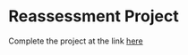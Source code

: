 # Reassessment Project

Complete the project at the link [here](https://github.com/joinpursuit/Pursuit-Core-iOS-Reassessment-Project/blob/master/README.md)

